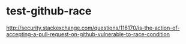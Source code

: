 # test-github-race
http://security.stackexchange.com/questions/116170/is-the-action-of-accepting-a-pull-request-on-github-vulnerable-to-race-condition
